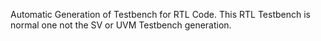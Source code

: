 Automatic Generation of Testbench for RTL Code. This RTL Testbench is normal one not the SV or UVM Testbench generation. 
